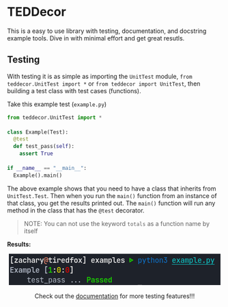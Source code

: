 # TEDDecor
This is a easy to use library with testing, documentation, and docstring example tools. Dive in with minimal effort and get great resutls. 

## Testing

With testing it is as simple as importing the `UnitTest` module, `from teddecor.UnitTest import *` or `from teddecor import UnitTest`, then building a test class with test cases (functions).

Take this example test (`example.py`)

```python
from teddecor.UnitTest import *

class Example(Test):
  @test
  def test_pass(self):
    assert True

if __name__ == "__main__":
  Example().main()
```

The above example shows that you need to have a class that inherits from `UnitTest.Test`. Then when you run the `main()` function from an instance of that class,
you get the results printed out. The `main()` function will run any method in the class that has the `@test` decorator.

> NOTE:
> You can not use the keyword `totals` as a function name by itself

**Results:**

<p align="center">
  <img src="images/example_test.png" alt="Example Test Results">
</p>

<p align="center" style="bold">
  Check out the <a href="https://tired-fox.github.io/TEDDecor/teddecor.html" title="Docs" target="_blank">documentation</a> for more testing features!!!
<p>
